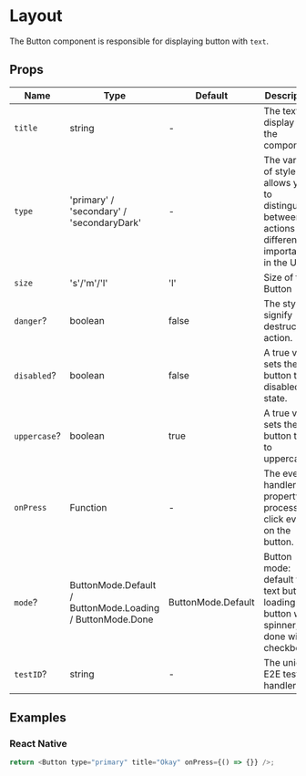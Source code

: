 # Layout

The Button component is responsible for displaying button with `text`.

## Props

| Name         | Type                                                      | Default            | Description                                                                                            |
| ------------ | --------------------------------------------------------- | ------------------ | ------------------------------------------------------------------------------------------------------ |
| `title`      | string                                                    | -                  | The text to display for the component.                                                                 |
| `type`       | 'primary' / 'secondary' / 'secondaryDark'                 | -                  | The variant of style that allows you to distinguish between actions of different importance in the UI. |
| `size`       | 's'/'m'/'l'                                               | 'l'                | Size of the Button |
| `danger`?    | boolean                                                   | false              | The style to signify destructive action.                                                               |
| `disabled`?  | boolean                                                   | false              | A true value sets the button to a disabled state.                                                      |
| `uppercase`? | boolean                                                   | true               | A true value sets the button text to uppercased.                                                       |
| `onPress`    | Function                                                  | -                  | The event handler property for processing click events on the button.                                  |
| `mode`?      | ButtonMode.Default / ButtonMode.Loading / ButtonMode.Done | ButtonMode.Default | Button mode: default for text button, loading for button with spinner, done with checkbox              |
| `testID`?    | string                                                    | -                  | The unique E2E test handler.                                                                           |

## Examples

### React Native

```javascript
return <Button type="primary" title="Okay" onPress={() => {}} />;
```
